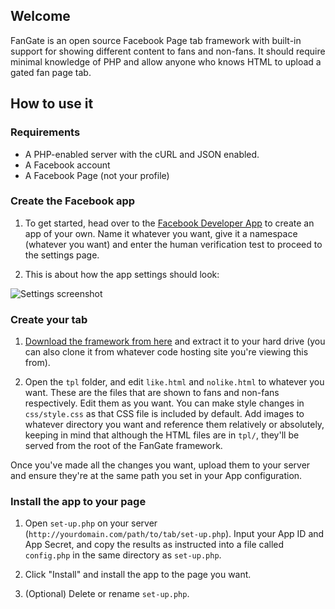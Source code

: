 ## Welcome ##

FanGate is an open source Facebook Page tab framework with built-in support for showing different content to fans and non-fans. It should require minimal knowledge of PHP and allow anyone who knows HTML to upload a gated fan page tab.

## How to use it ##

### Requirements ###

 * A PHP-enabled server with the cURL and JSON enabled.
 * A Facebook account
 * A Facebook Page (not your profile)

### Create the Facebook app ###

 1. To get started, head over to the [Facebook Developer App][1] to create an app of your own. Name it whatever you want, give it a namespace (whatever you want) and enter the human verification test to proceed to the settings page.

 2. This is about how the app settings should look:
   
 ![Settings screenshot](https://raw.github.com/jimmysawczuk/fangate/master/images/dev-settings.png)

### Create your tab ###

 1. [Download the framework from here][2] and extract it to your hard drive (you can also clone it from whatever code hosting site you're viewing this from).
 
 2. Open the `tpl` folder, and edit `like.html` and `nolike.html` to whatever you want. These are the files that are shown to fans and non-fans respectively. Edit them as you want. You can make style changes in `css/style.css` as that CSS file is included by default. Add images to whatever directory you want and reference them relatively or absolutely, keeping in mind that although the HTML files are in `tpl/`, they'll be served from the root of the FanGate framework.

Once you've made all the changes you want, upload them to your server and ensure they're at the same path you set in your App configuration.

### Install the app to your page ###
 1. Open `set-up.php` on your server (`http://yourdomain.com/path/to/tab/set-up.php`). Input your App ID and App Secret, and copy the results as instructed into a file called `config.php` in the same directory as `set-up.php`.
 
 2. Click "Install" and install the app to the page you want.
 
 3. (Optional) Delete or rename `set-up.php`.

  [1]: http://www.facebook.com/developers
  [2]: https://github.com/jimmysawczuk/fangate/zipball/master
